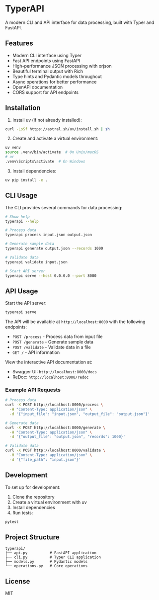 # TyperAPI

A modern CLI and API interface for data processing, built with Typer and FastAPI.

## Features

- Modern CLI interface using Typer
- Fast API endpoints using FastAPI
- High-performance JSON processing with orjson
- Beautiful terminal output with Rich
- Type hints and Pydantic models throughout
- Async operations for better performance
- OpenAPI documentation
- CORS support for API endpoints

## Installation

1. Install uv (if not already installed):
```bash
curl -LsSf https://astral.sh/uv/install.sh | sh
```

2. Create and activate a virtual environment:
```bash
uv venv
source .venv/bin/activate  # On Unix/macOS
# or
.venv\Scripts\activate  # On Windows
```

3. Install dependencies:
```bash
uv pip install -e .
```

## CLI Usage

The CLI provides several commands for data processing:

```bash
# Show help
typerapi --help

# Process data
typerapi process input.json output.json

# Generate sample data
typerapi generate output.json --records 1000

# Validate data
typerapi validate input.json

# Start API server
typerapi serve --host 0.0.0.0 --port 8000
```

## API Usage

Start the API server:
```bash
typerapi serve
```

The API will be available at `http://localhost:8000` with the following endpoints:

- `POST /process` - Process data from input file
- `POST /generate` - Generate sample data
- `POST /validate` - Validate data in a file
- `GET /` - API information

View the interactive API documentation at:
- Swagger UI: `http://localhost:8000/docs`
- ReDoc: `http://localhost:8000/redoc`

### Example API Requests

```bash
# Process data
curl -X POST http://localhost:8000/process \
  -H "Content-Type: application/json" \
  -d '{"input_file": "input.json", "output_file": "output.json"}'

# Generate data
curl -X POST http://localhost:8000/generate \
  -H "Content-Type: application/json" \
  -d '{"output_file": "output.json", "records": 1000}'

# Validate data
curl -X POST http://localhost:8000/validate \
  -H "Content-Type: application/json" \
  -d '{"file_path": "input.json"}'
```

## Development

To set up for development:

1. Clone the repository
2. Create a virtual environment with uv
3. Install dependencies
4. Run tests:
```bash
pytest
```

## Project Structure

```
typerapi/
├── api.py          # FastAPI application
├── cli.py          # Typer CLI application
├── models.py       # Pydantic models
└── operations.py   # Core operations
```

## License

MIT 